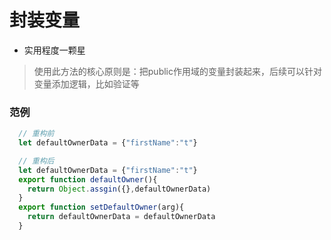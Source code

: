 # 封装变量
* 实用程度一颗星

> 使用此方法的核心原则是：把public作用域的变量封装起来，后续可以针对变量添加逻辑，比如验证等

### 范例
```javascript
  // 重构前
  let defaultOwnerData = {"firstName":"t"}

  // 重构后
  let defaultOwnerData = {"firstName":"t"}
  export function defaultOwner(){
    return Object.assgin({},defaultOwnerData)
  }
  export function setDefaultOwner(arg){
    return defaultOwnerData = defaultOwnerData
  }
``` 